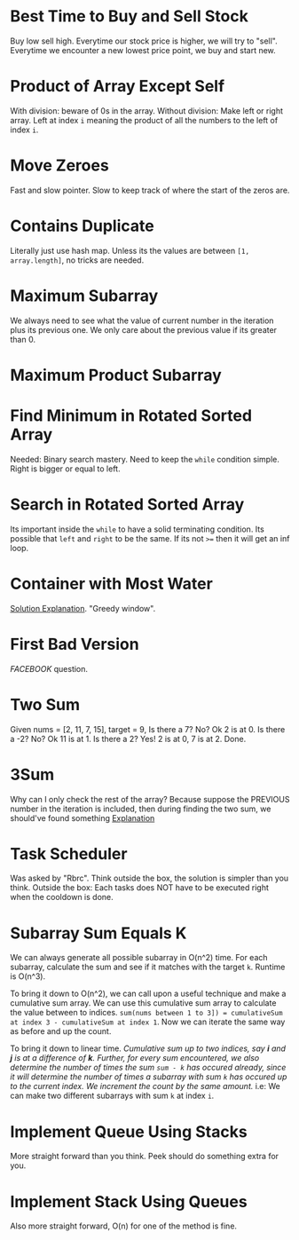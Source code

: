 # Best Time to Buy and Sell Stock
Buy low sell high.
Everytime our stock price is higher, we will try to "sell".
Everytime we encounter a new lowest price point, we buy and start new.

# Product of Array Except Self
With division: beware of 0s in the array.
Without division: Make left or right array. Left at index `i` meaning the product of all the numbers to the left of index `i`.

# Move Zeroes
Fast and slow pointer. Slow to keep track of where the start of the zeros are.

# Contains Duplicate
Literally just use hash map. Unless its the values are between `[1, array.length]`, no tricks are needed.

# Maximum Subarray
We always need to see what the value of current number in the iteration plus its previous one.
We only care about the previous value if its greater than 0.

# Maximum Product Subarray

# Find Minimum in Rotated Sorted Array
Needed: Binary search mastery.
Need to keep the `while` condition simple. Right is bigger or equal to left.

# Search in Rotated Sorted Array
Its important inside the `while` to have a solid terminating condition.
Its possible that `left` and `right` to be the same. If its not `>=` then it will get an inf loop.

# Container with Most Water
[Solution Explanation](https://leetcode.com/problems/container-with-most-water/discuss/6099/yet-another-way-to-see-what-happens-in-the-on-algorithm).
"Greedy window".

# First Bad Version
*FACEBOOK* question.

# Two Sum
Given nums = [2, 11, 7, 15], target = 9,
Is there a 7? No? Ok 2 is at 0.
Is there a -2? No? Ok 11 is at 1.
Is there a 2? Yes! 2 is at 0, 7 is at 2. Done.

# 3Sum
Why can I only check the rest of the array? Because suppose the PREVIOUS number in the iteration is included, then during finding the two sum, we should've found something
[Explanation](https://leetcode.com/problems/3sum/discuss/232712/Best-Python-Solution-(Explained))

# Task Scheduler
Was asked by "Rbrc".
Think outside the box, the solution is simpler than you think.
Outside the box: Each tasks does NOT have to be executed right when the cooldown is done.

# Subarray Sum Equals K
We can always generate all possible subarray in O(n^2) time. For each subarray, calculate the sum and see if it matches with the target `k`. Runtime is O(n^3).

To bring it down to O(n^2), we can call upon a useful technique and make a cumulative sum array. We can use this cumulative sum array to calculate the value between to indices.
`sum(nums between 1 to 3]) = cumulativeSum at index 3 - cumulativeSum at index 1`.
Now we can iterate the same way as before and up the count.

To bring it down to linear time.
*Cumulative sum up to two indices, say **i** and **j** is at a difference of **k**.*
*Further, for every sum encountered, we also determine the number of times the sum `sum - k` has occured already, since it will determine the number of times a subarray with sum `k` has occured up to the current index. We increment the count by the same amount.*
i.e: We can make two different subarrays with sum `k` at index `i`.

# Implement Queue Using Stacks
More straight forward than you think. Peek should do something extra for you.

# Implement Stack Using Queues
Also more straight forward, O(n) for one of the method is fine.
